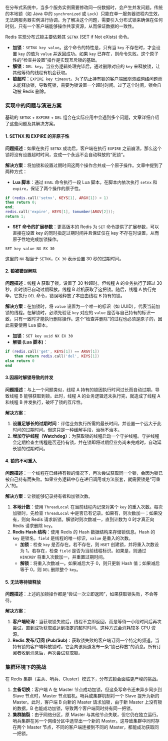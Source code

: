 
在分布式系统中，当多个服务实例需要修改同一份数据时，会产生并发问题。传统的本地锁（如 Java 中的 `synchronized` 或 `Lock`）只能在单一服务器进程内生效，无法跨服务器实例进行协调。为了解决这个问题，需要引入分布式锁来确保在任何时刻，只有一个客户端能够操作共享资源，从而保证数据的一致性。

Redis 实现分布式锁主要依赖其 `SETNX` (SET if Not eXists) 命令。

*   **加锁**：`SETNX key value`。这个命令的特性是，只有当 `key` 不存在时，才会设置 `key` 的值为 `value` 并返回成功。如果 `key` 已存在，则命令失败。这个原子性的“检查并设置”操作是实现互斥锁的基础。
*   **解锁**：`DEL key`。当业务逻辑处理完毕后，通过删除对应的 `key` 来释放锁，让其他等待的线程有机会获取。
*   **锁超时**：`EXPIRE key timeout`。为了防止持有锁的客户端因崩溃或网络问题而未能释放锁，导致死锁，需要为锁设置一个超时时间。过了这个时间，锁会自动被 Redis 删除。

### 实现中的问题与演进方案

基础的 `SETNX` + `EXPIRE` + `DEL` 组合在实际应用中会遇到多个问题，文章详细介绍了这些问题及其解决方案。

#### 1. SETNX 和 EXPIRE 的非原子性
**问题描述**：如果在执行 `SETNX` 成功后，客户端在执行 `EXPIRE` 之前崩溃，那么这个锁将没有设置超时时间，变成一个永远不会自动释放的“死锁”。

**解决方案**：将加锁和设置过期时间这两个操作合并成一个原子操作。文章中提到了两种方式：
*   **Lua 脚本**：通过 `EVAL` 命令执行一段 Lua 脚本，在脚本内依次执行 `setnx` 和 `expire`，保证了两个操作的原子性。
```lua
if (redis.call('setnx', KEYS[1], ARGV[1]) < 1)
then return 0;
end;
redis.call('expire', KEYS[1], tonumber(ARGV[2]));
return 1;
```
*   **SET 命令的扩展参数**：更高版本的 Redis 为 `SET` 命令提供了扩展参数，可以直接在设置 key 的同时指定过期时间并且保证仅在 key 不存在时设置，从而原子性地完成加锁操作。
```shell
SET key value NX EX 30
```
这里的 `NX` 相当于 `SETNX`，`EX 30` 表示设置 30 秒的过期时间。

#### 2. 锁被错误解除
**问题描述**：线程 A 获取了锁，设置了 30 秒超时。但线程 A 的业务执行了超过 30 秒，此时锁已自动过期释放。线程 B 趁机获取了这把锁。随后，线程 A 执行完毕，它执行 `DEL` 命令，错误地释放了本应由线程 B 持有的锁。

**解决方案**：在加锁时，将 `value` 设置为一个唯一的标识（如 UUID），代表当前加锁的线程。在解锁时，必须先验证 `key` 对应的 `value` 是否与自己持有的标识一致，只有一致时才能执行删除操作。这个“检查并删除”的过程也必须是原子的，因此需要使用 Lua 脚本。

*   **加锁**：`SET key uuid NX EX 30`
*   **解锁 (Lua 脚本)**：
```lua
if (redis.call('get', KEYS[1]) == ARGV[1])
    then return redis.call('del', KEYS[1])
else return 0
end
```

#### 3.因超时解锁导致的并发
**问题描述**：与上一个问题类似，线程 A 持有的锁因执行时间过长而自动过期，导致线程 B 能够获取到锁。此时，线程 A 的业务逻辑还未执行完，就造成了线程 A 和线程 B 并发执行，破坏了锁的互斥性。

**解决方案**：
1.  **设置足够长的过期时间**：评估业务执行所需的最长时间，并设置一个远大于此时间的过期时间。但这只是一种缓解手段，治标不治本。
2.  **增加守护线程（Watchdog）**：为获取锁的线程启动一个守护线程。守护线程会定期检查主线程是否还持有锁，并在锁即将过期但业务尚未完成时，自动延长锁的过期时间。

#### 4. 锁的不可重入
**问题描述**：一个线程在已经持有锁的情况下，再次尝试获取同一个锁，会因为锁已被自己持有而失败。如果业务逻辑中存在递归调用或方法嵌套，就需要锁是“可重入”的。

**解决方案**：让锁能够记录持有者和加锁次数。
1.  **本地计数**：使用 `ThreadLocal` 在当前线程内记录对某个 `key` 的重入次数。每次加锁时，先检查 `ThreadLocal` 中是否已有记录。如果有，则次数加一；如果没有，则向 Redis 请求新锁。解锁时则次数减一，直到计数为 0 时才真正向 Redis 请求删除 `key`。
2.  **Redis Hash 结构**：使用 Redis 的 Hash 数据结构来存储锁信息。Hash 的 `key` 是锁名，`field` 是线程的唯一标识，`value` 是重入的次数。
    *   **加锁**：检查 `key` 是否存在。若不存在，则 `HSET` 创建锁，并将重入次数设为 1。若存在，检查 `field` 是否为当前线程标识。如果是，则通过 `HINCRBY` 将重入次数加一，并重置过期时间。
    *   **解锁**：将重入次数减一。如果减后大于 0，则只更新 Hash 值；如果减后等于 0，则 `DEL` 删除整个 `key`。

#### 5. 无法等待锁释放
**问题描述**：上述的加锁操作都是“尝试一次立即返回”，如果获取锁失败，不会等待。

**解决方案**：
1.  **客户端轮询**：当获取锁失败后，线程不立即返回，而是等待一小段时间后再次尝试，直到成功获取或达到指定的超时时间。这种方式会消耗较多 CPU 资源。
2.  **Redis 发布/订阅 (Pub/Sub)**：获取锁失败的客户端订阅一个特定的频道。当持有锁的客户端释放锁时，它会向该频道发布一条“锁已释放”的消息。所有订阅者收到消息后，再次尝试获取锁。

### 集群环境下的挑战

在 Redis 集群（主从、哨兵、Cluster）模式下，分布式锁会面临更严峻的挑战。

1.  **主备切换**：客户端 A 在 Master 节点成功加锁，但这条写命令还未异步同步到 Slave 节点时，Master 节点宕机。哨兵或集群机制将一个 Slave 提升为新的 Master。此时，客户端 B 向新的 Master 请求加锁，由于新 Master 上没有锁的数据，B 也能成功加锁，导致两个客户端同时持有同一把锁。
2.  **集群脑裂**：由于网络分区，原 Master 与其他节点失联，但它仍在独立运行。哨兵集群在另一个网络分区中选举出一个新的 Master。这导致集群中同时存在两个 Master 节点，不同的客户端连接到不同的 Master，都能成功获取同一把锁。

